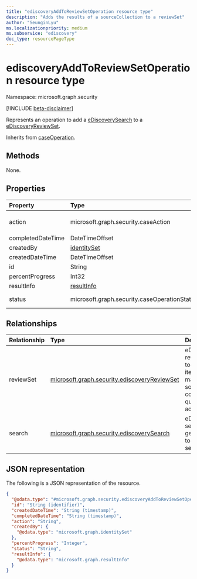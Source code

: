```yaml
---
title: "ediscoveryAddToReviewSetOperation resource type"
description: "Adds the results of a sourceCollection to a reviewSet"
author: "SeunginLyu"
ms.localizationpriority: medium
ms.subservice: "ediscovery"
doc_type: resourcePageType
---
```


# ediscoveryAddToReviewSetOperation resource type

Namespace: microsoft.graph.security

[!INCLUDE [beta-disclaimer](../../includes/beta-disclaimer.md)]

Represents an operation to add a [eDiscoverySearch](../resources/security-ediscoverysearch.md) to a [eDiscoveryReviewSet](../resources/security-ediscoveryreviewset.md).

Inherits from [caseOperation](../resources/security-caseoperation.md).

## Methods
None.
## Properties
|Property|Type|Description|
|:---|:---|:---|
|action|microsoft.graph.security.caseAction| The type of action the operation represents. Possible values are: `addToReviewSet`,`applyTags`,`contentExport`,`convertToPdf`,`estimateStatistics`, `purgeData`|
|completedDateTime|DateTimeOffset| The date and time the operation was completed. |
|createdBy|[identitySet](../resources/identityset.md)| The user that created the operation. |
|createdDateTime|DateTimeOffset| The date and time the operation was created. |
|id|String| The ID for the operation. Read-only. |
|percentProgress|Int32| The progress of the operation. |
|resultInfo|[resultInfo](../resources/resultinfo.md)| Contains success and failure-specific result information. |
|status|microsoft.graph.security.caseOperationStatus| The status of the case operation. Possible values are: `notStarted`, `submissionFailed`, `running`, `succeeded`, `partiallySucceeded`, `failed`.|

## Relationships
|Relationship|Type|Description|
|:---|:---|:---|
|reviewSet|[microsoft.graph.security.ediscoveryReviewSet](../resources/security-ediscoveryreviewset.md)|eDiscovery review set to which items matching source collection query gets added.|
|search|[microsoft.graph.security.ediscoverySearch](../resources/security-ediscoverysearch.md)|eDiscovery search that gets added to review set.|

## JSON representation
The following is a JSON representation of the resource.
<!-- {
  "blockType": "resource",
  "keyProperty": "id",
  "@odata.type": "microsoft.graph.security.ediscoveryAddToReviewSetOperation",
  "baseType": "microsoft.graph.security.caseOperation",
  "openType": false
}
-->
``` json
{
  "@odata.type": "#microsoft.graph.security.ediscoveryAddToReviewSetOperation",
  "id": "String (identifier)",
  "createdDateTime": "String (timestamp)",
  "completedDateTime": "String (timestamp)",
  "action": "String",
  "createdBy": {
    "@odata.type": "microsoft.graph.identitySet"
  },
  "percentProgress": "Integer",
  "status": "String",
  "resultInfo": {
    "@odata.type": "microsoft.graph.resultInfo"
  }
}
```

